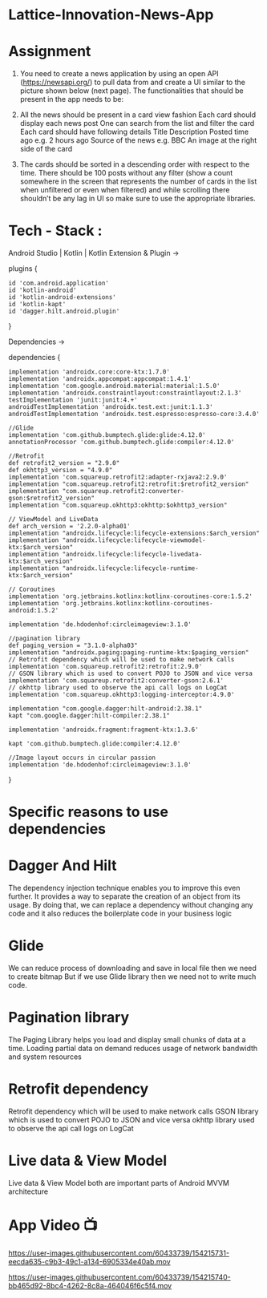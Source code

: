 # Lattice-Innovation-News-App
# Assignment
1. You need to create a news application by using an open API (https://newsapi.org/) to pull data from and create a UI similar to the picture shown below (next page). The functionalities that should be present in the app needs to be:

2. All the news should be present in a card view fashion
Each card should display each news post
One can search from the list and filter the card
Each card should have following details
Title
Description
Posted time ago e.g. 2 hours ago
Source of the news e.g. BBC
An image at the right side of the card

3. The cards should be sorted in a descending order with respect to the time. There should be 100 posts without any filter (show a count somewhere in the screen that represents the number of cards in the list when unfiltered or even when filtered)  and while scrolling there shouldn’t be any lag in UI so make sure to use the appropriate libraries.

# Tech - Stack :
Android Studio | Kotlin | Kotlin Extension & Plugin ->


plugins {

    id 'com.android.application'
    id 'kotlin-android'
    id 'kotlin-android-extensions'
    id 'kotlin-kapt'
    id 'dagger.hilt.android.plugin'

}

Dependencies -> 

dependencies {

    implementation 'androidx.core:core-ktx:1.7.0'
    implementation 'androidx.appcompat:appcompat:1.4.1'
    implementation 'com.google.android.material:material:1.5.0'
    implementation 'androidx.constraintlayout:constraintlayout:2.1.3'
    testImplementation 'junit:junit:4.+'
    androidTestImplementation 'androidx.test.ext:junit:1.1.3'
    androidTestImplementation 'androidx.test.espresso:espresso-core:3.4.0'

    //Glide
    implementation 'com.github.bumptech.glide:glide:4.12.0'
    annotationProcessor 'com.github.bumptech.glide:compiler:4.12.0'

    //Retrofit
    def retrofit2_version = "2.9.0"
    def okhttp3_version = "4.9.0"
    implementation 'com.squareup.retrofit2:adapter-rxjava2:2.9.0'
    implementation "com.squareup.retrofit2:retrofit:$retrofit2_version"
    implementation "com.squareup.retrofit2:converter-gson:$retrofit2_version"
    implementation "com.squareup.okhttp3:okhttp:$okhttp3_version"

    // ViewModel and LiveData
    def arch_version = '2.2.0-alpha01'
    implementation "androidx.lifecycle:lifecycle-extensions:$arch_version"
    implementation "androidx.lifecycle:lifecycle-viewmodel-ktx:$arch_version"
    implementation "androidx.lifecycle:lifecycle-livedata-ktx:$arch_version"
    implementation "androidx.lifecycle:lifecycle-runtime-ktx:$arch_version"

    // Coroutines
    implementation 'org.jetbrains.kotlinx:kotlinx-coroutines-core:1.5.2'
    implementation 'org.jetbrains.kotlinx:kotlinx-coroutines-android:1.5.2'

    implementation 'de.hdodenhof:circleimageview:3.1.0'

    //pagination library
    def paging_version = "3.1.0-alpha03"
    implementation "androidx.paging:paging-runtime-ktx:$paging_version"
    // Retrofit dependency which will be used to make network calls
    implementation 'com.squareup.retrofit2:retrofit:2.9.0'
    // GSON library which is used to convert POJO to JSON and vice versa
    implementation 'com.squareup.retrofit2:converter-gson:2.6.1'
    // okhttp library used to observe the api call logs on LogCat
    implementation 'com.squareup.okhttp3:logging-interceptor:4.9.0'

    implementation "com.google.dagger:hilt-android:2.38.1"
    kapt "com.google.dagger:hilt-compiler:2.38.1"

    implementation 'androidx.fragment:fragment-ktx:1.3.6'

    kapt 'com.github.bumptech.glide:compiler:4.12.0'

    //Image layout occurs in circular passion
    implementation 'de.hdodenhof:circleimageview:3.1.0'

}

# Specific reasons to use dependencies
# Dagger And Hilt
The dependency injection technique enables you to improve this even further. It provides a way to separate the creation of an object from its usage.
By doing that, we can replace a dependency without changing any code and it also reduces the boilerplate code in your business logic
    
# Glide 
We can reduce process of downloading and save in local file then we need to create bitmap
But if we use Glide library then we need not to write much code.

# Pagination library
The Paging Library helps you load and display small chunks of data at a time. Loading partial data on demand reduces usage of network bandwidth and system resources

# Retrofit dependency
Retrofit dependency which will be used to make network calls
GSON library which is used to convert POJO to JSON and vice versa
okhttp library used to observe the api call logs on LogCat

# Live data & View Model
Live data & View Model both are important parts of Android MVVM architecture

# App Video  📺


https://user-images.githubusercontent.com/60433739/154215731-eecda635-c9b3-49c1-a134-6905334e40ab.mov


https://user-images.githubusercontent.com/60433739/154215740-bb465d92-8bc4-4262-8c8a-464046f6c5f4.mov






